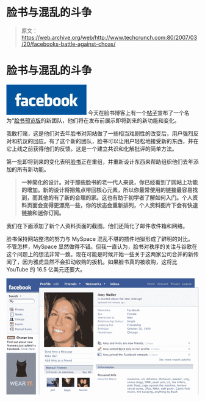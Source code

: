 # 脸书与混乱的斗争 

> 原文：<https://web.archive.org/web/http://www.techcrunch.com:80/2007/03/20/facebooks-battle-against-choas/>

# 脸书与混乱的斗争

[![](img/ab946c94ff316872f13cdb75f1bd4eb2.png)](https://web.archive.org/web/20221209131050/http://www.facebook.com/) 今天在脸书博客上有一个[帖子](https://web.archive.org/web/20221209131050/http://blog.facebook.com/blog.php?post=2256052130)宣布了一个名为“[脸书预览版](https://web.archive.org/web/20221209131050/http://www.facebook.com/group.php?gid=2253022961)的新团队，他们将在发布前展示即将到来的新功能和变化。

我敢打赌，这是他们对去年脸书对网站做了一些相当戏剧性的改变后，用户强烈反对和抗议的回应。有了这个新的团队，脸书可以让用户轻松地接受新的东西，并在它上线之前获得他们的反馈。这是一个建立共识和化解批评的简单方法。

第一批即将到来的变化表明[脸书](https://web.archive.org/web/20221209131050/http://crunchbase.com/company/facebook)正在重组，并重新设计东西来帮助组织他们去年添加的所有新功能。

> **一种简化的设计。对于那些脸书的老一代人来说，你已经看到了网站上功能的增加。新的设计将把焦点带回核心元素，所以你最常使用的链接最容易找到，而其他的有了新的合理的家。这也有助于初学者了解如何入门。个人资料页面会变得更漂亮一些，你的状态会重新排列，个人资料图片下会有快速链接和迷你订阅。**

我们在下面添加了新个人资料页面的截图。他们还简化了邮件收件箱和网络。

脸书保持网站整洁的努力与 MySpace 混乱不堪的插件地狱形成了鲜明的对比。不管怎样，MySpace 显然做得不错。但我一直认为，脸书对秩序的关注与谷歌在这个问题上的想法非常一致。现在可能是时候开始一些关于这两家公司合并的新传闻了，因为雅虎显然不会扣动收购的扳机。如果脸书真的被收购，这将比 YouTube 的 16.5 亿美元还要大。

![](img/a25a0e7afcd0fd10b1748296180ee10c.png)